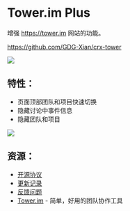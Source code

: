 # Tower.im Plus

增强 https://tower.im 网站的功能。

https://github.com/GDG-Xian/crx-tower

<a href="https://chrome.google.com/webstore/detail/towerim-plus/dfhmgoomjkcdlfclkpjpmhjgpdakijke"><img src="https://camo.githubusercontent.com/334b4f665751356b1f4afb758f8ddde55b9c71b8/68747470733a2f2f7261772e6769746875622e636f6d2f476f6f676c654368726f6d652f6368726f6d652d6170702d73616d706c65732f6d61737465722f74727969746e6f77627574746f6e5f736d616c6c2e706e67" border="0" style="max-width:100%;"></a>

## 特性：

 * 页面顶部团队和项目快速切换
 * 隐藏讨论中事件信息
 * 隐藏团队和项目

![](http://greatghoul.b0.upaiyun.com/1503/2oir_HObz30v.png)

## 资源：

 * [开源协议](LICENSE)
 * [更新记录](CHANGELOG.md)
 * [反馈问题](https://github.com/GDG-Xian/crx-tower/issues)
 * [Tower.im](https://tower.im/) - 简单，好用的团队协作工具


